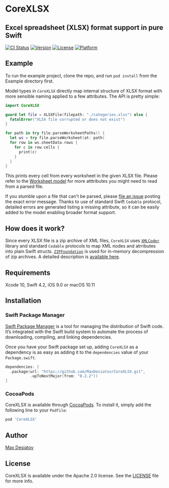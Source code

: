 # CoreXLSX

## Excel spreadsheet (XLSX) format support in pure Swift 

[![CI Status](https://img.shields.io/travis/MaxDesiatov/CoreXLSX.svg?style=flat)](https://travis-ci.org/MaxDesiatov/CoreXLSX)
[![Version](https://img.shields.io/cocoapods/v/CoreXLSX.svg?style=flat)](https://cocoapods.org/pods/CoreXLSX)
[![License](https://img.shields.io/cocoapods/l/CoreXLSX.svg?style=flat)](https://cocoapods.org/pods/CoreXLSX)
[![Platform](https://img.shields.io/cocoapods/p/CoreXLSX.svg?style=flat)](https://cocoapods.org/pods/CoreXLSX)

## Example

To run the example project, clone the repo, and run `pod install` from the Example directory first.

Model types in `CoreXLSX` directly map internal structure of XLSX format with
more sensible naming applied to a few attributes. The API is pretty simple:

```swift
import CoreXLSX

guard let file = XLSXFile(filepath: "./categories.xlsx") else {
  fatalError("XLSX file corrupted or does not exist")
}

for path in try file.parseWorksheetPaths() {
  let ws = try file.parseWorksheet(at: path)
  for row in ws.sheetData.rows {
    for c in row.cells {
      print(c)
    }
  }
}
```

This prints every cell from every worksheet in the given XLSX file. Please refer to the
[Worksheet 
model](https://github.com/MaxDesiatov/CoreXLSX/blob/master/Sources/CoreXLSX/Worksheet.swift)
for more atttributes you might need to read from a parsed file.

If you stumble upon a file that can't be parsed, please
[file an issue](https://github.com/MaxDesiatov/CoreXLSX/issues) posting the exact
error message. Thanks to use of standard Swift `Codable` protocol, detailed errors are
generated listing a missing attribute, so it can be easily added to the model enabling 
broader format support.

## How does it work?

Since every XLSX file is a zip archive of XML files, `CoreXLSX` uses 
[`XMLCoder`](https://github.com/MaxDesiatov/XMLCoder) library and standard `Codable`
protocols to map XML nodes and atrributes into plain Swift structs. 
[`ZIPFoundation`](https://www.github.com/weichsel/ZIPFoundation) is used for 
in-memory decompression of zip archives. A detailed description is [available 
here](https://desiatov.com/swift-codable-xlsx/).

## Requirements

Xcode 10, Swift 4.2, iOS 9.0 or macOS 10.11

## Installation

### Swift Package Manager

[Swift Package Manager](https://swift.org/package-manager/) is a tool for
managing the distribution of Swift code. It’s integrated with the Swift build
system to automate the process of downloading, compiling, and linking
dependencies.

Once you have your Swift package set up, adding `CoreXLSX` as a dependency is as
easy as adding it to the `dependencies` value of your `Package.swift`.

```swift
dependencies: [
  .package(url: "https://github.com/MaxDesiatov/CoreXLSX.git", 
           .upToNextMajor(from: "0.2.2"))
]
```

### CocoaPods

CoreXLSX is available through [CocoaPods](https://cocoapods.org). To install
it, simply add the following line to your `Podfile`:

```ruby
pod 'CoreXLSX'
```

## Author

[Max Desiatov](https://desiatov.com)

## License

CoreXLSX is available under the Apache 2.0 license. See the 
[LICENSE](https://github.com/MaxDesiatov/CoreXLSX/blob/master/LICENSE.md) file for 
more info.
